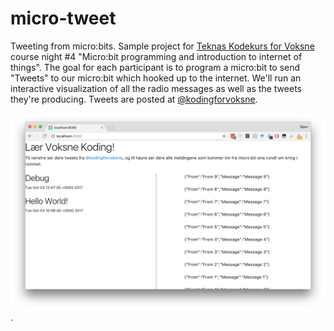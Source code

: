 # micro-tweet
Tweeting from micro:bits. Sample project for [Teknas Kodekurs for
Voksne](http://tekna.no/kurs/kodekurs-for-voksne-34755/) course night #4
"Micro:bit programming and introduction to internet of things". The goal for
each participant is to program a micro:bit to send "Tweets" to our micro:bit
which hooked up to the internet. We'll run an interactive visualization of all
the radio messages as well as the tweets they're producing. Tweets are posted at
[@kodingforvoksne](http://twitter.com/kodingforvoksne). 

![screenshot.png](screenshot.png). 

